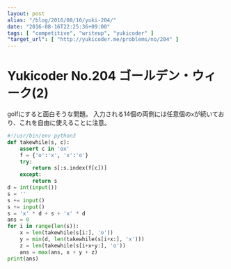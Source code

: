 ```yaml
---
layout: post
alias: "/blog/2016/08/16/yuki-204/"
date: "2016-08-16T22:25:36+09:00"
tags: [ "competitive", "writeup", "yukicoder" ]
"target_url": [ "http://yukicoder.me/problems/no/204" ]
---
```


# Yukicoder No.204 ゴールデン・ウィーク(2)

golfにすると面白そうな問題。
入力される$14$個の両側には任意個の`x`が続いており、これを自由に使えることに注意。

``` python
#!/usr/bin/env python3
def takewhile(s, c):
    assert c in 'ox'
    f = {'o':'x', 'x':'o'}
    try:
        return s[:s.index(f[c])]
    except:
        return s
d = int(input())
s = ''
s += input()
s += input()
s = 'x' * d + s + 'x' * d
ans = 0
for i in range(len(s)):
    x = len(takewhile(s[i:], 'o'))
    y = min(d, len(takewhile(s[i+x:], 'x')))
    z = len(takewhile(s[i+x+y:], 'o'))
    ans = max(ans, x + y + z)
print(ans)
```
